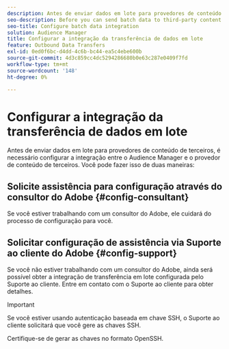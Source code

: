 ```yaml
---
description: Antes de enviar dados em lote para provedores de conteúdo de terceiros, é necessário configurar a integração entre o Audience Manager e o provedor de conteúdo de terceiros.
seo-description: Before you can send batch data to third-party content providers, you need to configure the integration between Audience Manager and the third-party content provider.
seo-title: Configure batch data integration
solution: Audience Manager
title: Configurar a integração da transferência de dados em lote
feature: Outbound Data Transfers
exl-id: 0ed0f6bc-d4dd-4c6b-bc44-ea5c4ebe600b
source-git-commit: 4d3c859cc4dc5294286680b0e63c287e0409f7fd
workflow-type: tm+mt
source-wordcount: '148'
ht-degree: 0%

---
```


# Configurar a integração da transferência de dados em lote

Antes de enviar dados em lote para provedores de conteúdo de terceiros, é necessário configurar a integração entre o Audience Manager e o provedor de conteúdo de terceiros. Você pode fazer isso de duas maneiras:

## Solicite assistência para configuração através do consultor do Adobe {#config-consultant}

Se você estiver trabalhando com um consultor do Adobe, ele cuidará do processo de configuração para você.

## Solicitar configuração de assistência via Suporte ao cliente do Adobe {#config-support}

Se você não estiver trabalhando com um consultor do Adobe, ainda será possível obter a integração de transferência em lote configurada pelo Suporte ao cliente. Entre em contato com o Suporte ao cliente para obter detalhes.

>[!IMPORTANT]
>
>Se você estiver usando autenticação baseada em chave SSH, o Suporte ao cliente solicitará que você gere as chaves SSH.
>
> Certifique-se de gerar as chaves no formato OpenSSH.
